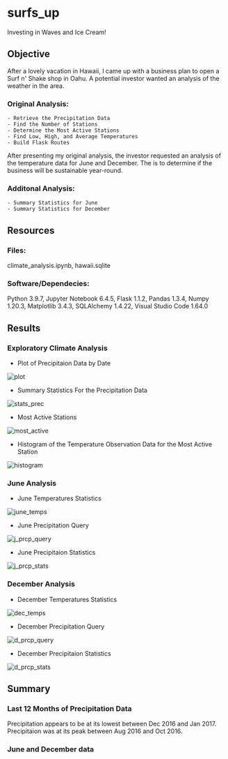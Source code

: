 # surfs_up
Investing in Waves and Ice Cream!

## Objective 
After a lovely vacation in Hawaii, I came up with a business plan to open a Surf n' Shake shop in Oahu.  A potential investor wanted an analysis of the weather in the area.  
### Original Analysis: 
    - Retrieve the Precipitation Data
    - Find the Number of Stations
    - Determine the Most Active Stations
    - Find Low, High, and Average Temperatures
    - Build Flask Routes

After presenting my original analysis, the investor requested an analysis of the temperature data for June and December. The is to determine if the business will be sustainable year-round.
### Additonal Analysis:
    - Summary Statistics for June
    - Summary Statistics for December

## Resources
### Files: 
climate_analysis.ipynb, hawaii.sqlite

### Software/Dependecies: 
Python 3.9.7, Jupyter Notebook 6.4.5, Flask 1.1.2, Pandas 1.3.4, Numpy 1.20.3, 
Matplotlib 3.4.3, SQLAlchemy 1.4.22, Visual Studio Code 1.64.0

## Results

### Exploratory Climate Analysis
- Plot of Precipitaion Data by Date

![plot](https://user-images.githubusercontent.com/33010018/154778152-623bc864-5b82-4510-8563-4fdfab94b0bf.png)

- Summary Statistics For the Precipitation Data

![stats_prec](https://user-images.githubusercontent.com/33010018/154778174-055eb1d9-31d6-4aa6-8d94-40455e41c142.png)

- Most Active Stations

![most_active](https://user-images.githubusercontent.com/33010018/154778189-d96f00ae-f373-4d77-a8cf-8b04447c82c3.png)

- Histogram of the Temperature Observation Data for the Most Active Station

![histogram](https://user-images.githubusercontent.com/33010018/154778202-8ee7fde1-21ba-4e5f-b493-722672cd5f8c.png)

### June Analysis
- June Temperatures Statistics

![june_temps](https://user-images.githubusercontent.com/33010018/154784769-5b6d160c-c3aa-4429-9cd9-4579f62ea8c2.png)

- June Precipitation Query

![j_prcp_query](https://user-images.githubusercontent.com/33010018/154784817-e088c06d-9758-4e47-bf56-0e9ab62a4998.png)

- June Precipitaion Statistics

![j_prcp_stats](https://user-images.githubusercontent.com/33010018/154784843-9d892398-2840-4f5a-9105-010f925cfcc1.png)

### December Analysis    

- December Temperatures Statistics

![dec_temps](https://user-images.githubusercontent.com/33010018/154784884-9c95c3ae-47a1-4e56-9ed0-84bc945950aa.png)

- December Precipitation Query

![d_prcp_query](https://user-images.githubusercontent.com/33010018/154784898-7eaa07d8-d9a0-4265-8f46-83de11bc0bba.png)

- December Precipitaion Statistics

![d_prcp_stats](https://user-images.githubusercontent.com/33010018/154784937-e06252da-58d3-4041-b622-d2674a4ddcc0.png)



## Summary
### Last 12 Months of Precipitation Data
Precipitation appears to be at its lowest between Dec 2016 and Jan 2017.  Precipitaion was at its peak between Aug 2016 and Oct 2016.

### June and December data
